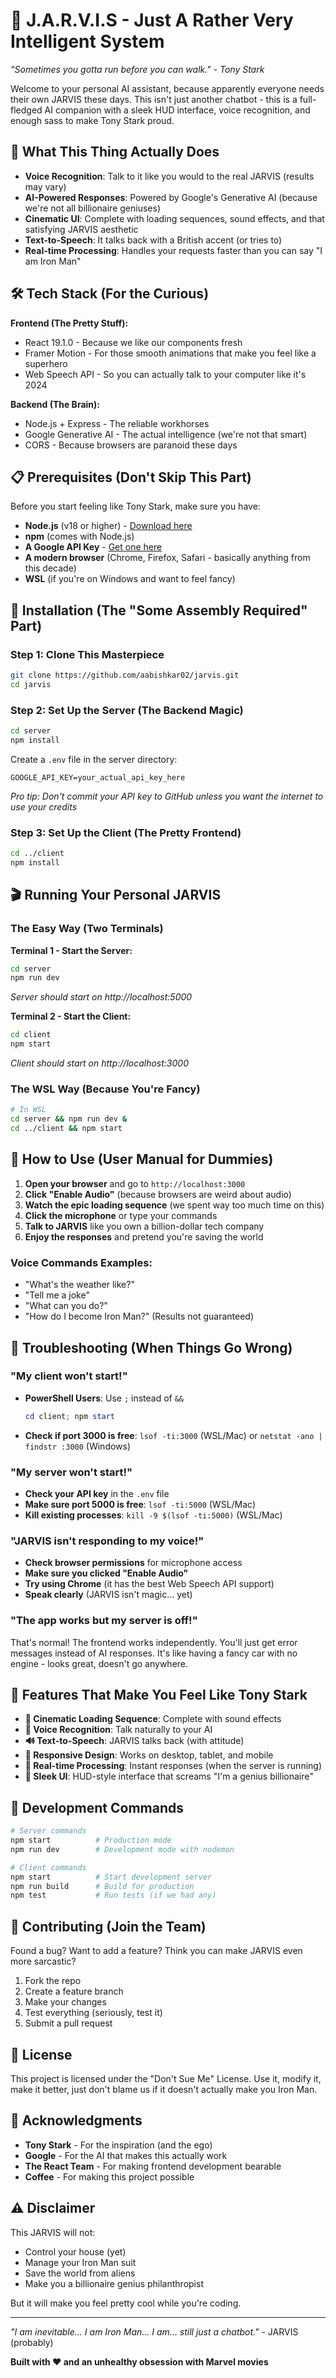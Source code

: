 # 🤖 J.A.R.V.I.S - Just A Rather Very Intelligent System

*"Sometimes you gotta run before you can walk." - Tony Stark*

Welcome to your personal AI assistant, because apparently everyone needs their own JARVIS these days. This isn't just another chatbot - this is a full-fledged AI companion with a sleek HUD interface, voice recognition, and enough sass to make Tony Stark proud.

## 🚀 What This Thing Actually Does

- **Voice Recognition**: Talk to it like you would to the real JARVIS (results may vary)
- **AI-Powered Responses**: Powered by Google's Generative AI (because we're not all billionaire geniuses)
- **Cinematic UI**: Complete with loading sequences, sound effects, and that satisfying JARVIS aesthetic
- **Text-to-Speech**: It talks back with a British accent (or tries to)
- **Real-time Processing**: Handles your requests faster than you can say "I am Iron Man"

## 🛠️ Tech Stack (For the Curious)

**Frontend (The Pretty Stuff):**
- React 19.1.0 - Because we like our components fresh
- Framer Motion - For those smooth animations that make you feel like a superhero
- Web Speech API - So you can actually talk to your computer like it's 2024

**Backend (The Brain):**
- Node.js + Express - The reliable workhorses
- Google Generative AI - The actual intelligence (we're not that smart)
- CORS - Because browsers are paranoid these days

## 📋 Prerequisites (Don't Skip This Part)

Before you start feeling like Tony Stark, make sure you have:

- **Node.js** (v18 or higher) - [Download here](https://nodejs.org/)
- **npm** (comes with Node.js)
- **A Google API Key** - [Get one here](https://makersuite.google.com/app/apikey)
- **A modern browser** (Chrome, Firefox, Safari - basically anything from this decade)
- **WSL** (if you're on Windows and want to feel fancy)

## 🚀 Installation (The "Some Assembly Required" Part)

### Step 1: Clone This Masterpiece
```bash
git clone https://github.com/aabishkar02/jarvis.git
cd jarvis
```

### Step 2: Set Up the Server (The Backend Magic)
```bash
cd server
npm install
```

Create a `.env` file in the server directory:
```env
GOOGLE_API_KEY=your_actual_api_key_here
```
*Pro tip: Don't commit your API key to GitHub unless you want the internet to use your credits*

### Step 3: Set Up the Client (The Pretty Frontend)
```bash
cd ../client
npm install
```

## 🎬 Running Your Personal JARVIS

### The Easy Way (Two Terminals)

**Terminal 1 - Start the Server:**
```bash
cd server
npm run dev
```
*Server should start on http://localhost:5000*

**Terminal 2 - Start the Client:**
```bash
cd client
npm start
```
*Client should start on http://localhost:3000*

### The WSL Way (Because You're Fancy)
```bash
# In WSL
cd server && npm run dev &
cd ../client && npm start
```

## 🎯 How to Use (User Manual for Dummies)

1. **Open your browser** and go to `http://localhost:3000`
2. **Click "Enable Audio"** (because browsers are weird about audio)
3. **Watch the epic loading sequence** (we spent way too much time on this)
4. **Click the microphone** or type your commands
5. **Talk to JARVIS** like you own a billion-dollar tech company
6. **Enjoy the responses** and pretend you're saving the world

### Voice Commands Examples:
- "What's the weather like?"
- "Tell me a joke"
- "What can you do?"
- "How do I become Iron Man?" (Results not guaranteed)

## 🐛 Troubleshooting (When Things Go Wrong)

### "My client won't start!"
- **PowerShell Users**: Use `;` instead of `&&`
  ```powershell
  cd client; npm start
  ```
- **Check if port 3000 is free**: `lsof -ti:3000` (WSL/Mac) or `netstat -ano | findstr :3000` (Windows)

### "My server won't start!"
- **Check your API key** in the `.env` file
- **Make sure port 5000 is free**: `lsof -ti:5000` (WSL/Mac)
- **Kill existing processes**: `kill -9 $(lsof -ti:5000)` (WSL/Mac)

### "JARVIS isn't responding to my voice!"
- **Check browser permissions** for microphone access
- **Make sure you clicked "Enable Audio"**
- **Try using Chrome** (it has the best Web Speech API support)
- **Speak clearly** (JARVIS isn't magic... yet)

### "The app works but my server is off!"
That's normal! The frontend works independently. You'll just get error messages instead of AI responses. It's like having a fancy car with no engine - looks great, doesn't go anywhere.

## 🎨 Features That Make You Feel Like Tony Stark

- **🎵 Cinematic Loading Sequence**: Complete with sound effects
- **🎤 Voice Recognition**: Talk naturally to your AI
- **🔊 Text-to-Speech**: JARVIS talks back (with attitude)
- **📱 Responsive Design**: Works on desktop, tablet, and mobile
- **🎯 Real-time Processing**: Instant responses (when the server is running)
- **🎨 Sleek UI**: HUD-style interface that screams "I'm a genius billionaire"

## 🔧 Development Commands

```bash
# Server commands
npm start          # Production mode
npm run dev        # Development mode with nodemon

# Client commands
npm start          # Start development server
npm run build      # Build for production
npm test           # Run tests (if we had any)
```

## 🤝 Contributing (Join the Team)

Found a bug? Want to add a feature? Think you can make JARVIS even more sarcastic? 

1. Fork the repo
2. Create a feature branch
3. Make your changes
4. Test everything (seriously, test it)
5. Submit a pull request

## 📝 License

This project is licensed under the "Don't Sue Me" License. Use it, modify it, make it better, just don't blame us if it doesn't actually make you Iron Man.

## 🙏 Acknowledgments

- **Tony Stark** - For the inspiration (and the ego)
- **Google** - For the AI that makes this actually work
- **The React Team** - For making frontend development bearable
- **Coffee** - For making this project possible

## ⚠️ Disclaimer

This JARVIS will not:
- Control your house (yet)
- Manage your Iron Man suit
- Save the world from aliens
- Make you a billionaire genius philanthropist

But it will make you feel pretty cool while you're coding.

---

*"I am inevitable... I am Iron Man... I am... still just a chatbot."* - JARVIS (probably)

**Built with ❤️ and an unhealthy obsession with Marvel movies**
